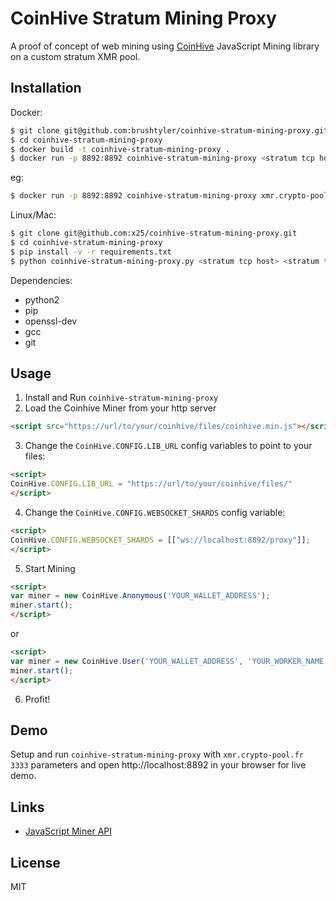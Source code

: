 # CoinHive Stratum Mining Proxy

A proof of concept of web mining using [CoinHive](https://coin-hive.com/) JavaScript Mining library on a custom stratum XMR pool.

## Installation

Docker:

```sh
$ git clone git@github.com:brushtyler/coinhive-stratum-mining-proxy.git
$ cd coinhive-stratum-mining-proxy
$ docker build -t coinhive-stratum-mining-proxy .
$ docker run -p 8892:8892 coinhive-stratum-mining-proxy <stratum tcp host> <stratum tcp port>
```

eg:

```sh
$ docker run -p 8892:8892 coinhive-stratum-mining-proxy xmr.crypto-pool.fr 3333
```

Linux/Mac:

```sh
$ git clone git@github.com:x25/coinhive-stratum-mining-proxy.git
$ cd coinhive-stratum-mining-proxy
$ pip install -v -r requirements.txt
$ python coinhive-stratum-mining-proxy.py <stratum tcp host> <stratum tcp port>
```

Dependencies:

- python2
- pip
- openssl-dev
- gcc
- git

## Usage

1. Install and Run `coinhive-stratum-mining-proxy`
2. Load the Coinhive Miner from your http server

```html
<script src="https://url/to/your/coinhive/files/coinhive.min.js"></script>
```

3. Change the `CoinHive.CONFIG.LIB_URL` config variables to point to your files:
```html
<script>
CoinHive.CONFIG.LIB_URL = "https://url/to/your/coinhive/files/"
</script>
```

4. Change the `CoinHive.CONFIG.WEBSOCKET_SHARDS` config variable:

```html
<script>
CoinHive.CONFIG.WEBSOCKET_SHARDS = [["ws://localhost:8892/proxy"]];
</script>
```

5. Start Mining

```html
<script>
var miner = new CoinHive.Anonymous('YOUR_WALLET_ADDRESS');
miner.start();
</script>
```
or

```html
<script>
var miner = new CoinHive.User('YOUR_WALLET_ADDRESS', 'YOUR_WORKER_NAME');
miner.start();
</script>
```

6. Profit!

## Demo

Setup and run `coinhive-stratum-mining-proxy` with `xmr.crypto-pool.fr 3333` parameters and open http://localhost:8892 in your browser for live demo.

## Links

- [JavaScript Miner API](https://coin-hive.com/documentation/miner)

## License

MIT
